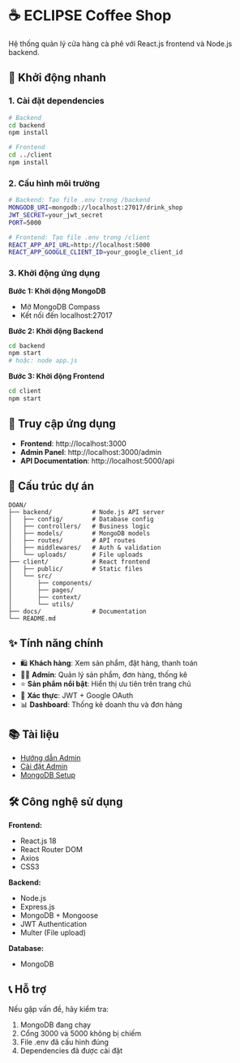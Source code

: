 # ☕ ECLIPSE Coffee Shop

Hệ thống quản lý cửa hàng cà phê với React.js frontend và Node.js backend.

## 🚀 Khởi động nhanh

### 1. Cài đặt dependencies
```bash
# Backend
cd backend
npm install

# Frontend  
cd ../client
npm install
```

### 2. Cấu hình môi trường
```bash
# Backend: Tạo file .env trong /backend
MONGODB_URI=mongodb://localhost:27017/drink_shop
JWT_SECRET=your_jwt_secret
PORT=5000

# Frontend: Tạo file .env trong /client
REACT_APP_API_URL=http://localhost:5000
REACT_APP_GOOGLE_CLIENT_ID=your_google_client_id
```

### 3. Khởi động ứng dụng

**Bước 1: Khởi động MongoDB**
- Mở MongoDB Compass
- Kết nối đến localhost:27017

**Bước 2: Khởi động Backend**
```bash
cd backend
npm start
# hoặc: node app.js
```

**Bước 3: Khởi động Frontend**
```bash
cd client
npm start
```

## 📱 Truy cập ứng dụng

- **Frontend**: http://localhost:3000
- **Admin Panel**: http://localhost:3000/admin
- **API Documentation**: http://localhost:5000/api

## 📂 Cấu trúc dự án

```
DOAN/
├── backend/           # Node.js API server
│   ├── config/        # Database config
│   ├── controllers/   # Business logic
│   ├── models/        # MongoDB models
│   ├── routes/        # API routes
│   ├── middlewares/   # Auth & validation
│   └── uploads/       # File uploads
├── client/            # React frontend
│   ├── public/        # Static files
│   └── src/
│       ├── components/
│       ├── pages/
│       ├── context/
│       └── utils/
├── docs/              # Documentation
└── README.md
```

## ✨ Tính năng chính

- 🛍️ **Khách hàng**: Xem sản phẩm, đặt hàng, thanh toán
- 👨‍💼 **Admin**: Quản lý sản phẩm, đơn hàng, thống kê
- ⭐ **Sản phẩm nổi bật**: Hiển thị ưu tiên trên trang chủ
- 🔐 **Xác thực**: JWT + Google OAuth
- 📊 **Dashboard**: Thống kê doanh thu và đơn hàng

## 📚 Tài liệu

- [Hướng dẫn Admin](docs/ADMIN_GUIDE.md)
- [Cài đặt Admin](docs/ADMIN_SETUP.md) 
- [MongoDB Setup](docs/MONGODB_COMPASS_GUIDE.md)

## 🛠️ Công nghệ sử dụng

**Frontend:**
- React.js 18
- React Router DOM
- Axios
- CSS3

**Backend:**
- Node.js
- Express.js
- MongoDB + Mongoose
- JWT Authentication
- Multer (File upload)

**Database:**
- MongoDB

## 📞 Hỗ trợ

Nếu gặp vấn đề, hãy kiểm tra:
1. MongoDB đang chạy
2. Cổng 3000 và 5000 không bị chiếm
3. File .env đã cấu hình đúng
4. Dependencies đã được cài đặt
